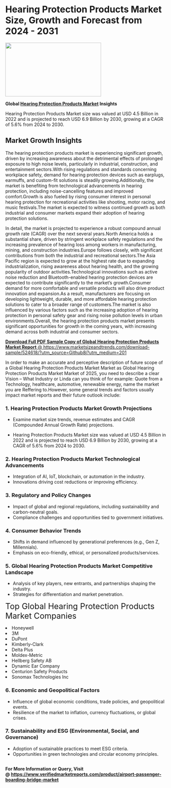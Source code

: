 <H1>Hearing Protection Products Market Size, Growth and Forecast from 2024 - 2031</H1><img class="aligncenter size-medium wp-image-584254" src="https://thirdeyenews.in/wp-content/uploads/2024/09/Global-Market-Research-300x168.jpeg" alt="" width="300" height="168" /><p><strong>Global&nbsp;<a href="https://www.marketsizeandtrends.com/download-sample/524618/?utm_source=Github8j?utm_medium=201">Hearing Protection Products Market</a> Insights</strong></p><p>Hearing Protection Products Market size was valued at USD 4.5 Billion in 2022 and is projected to reach USD 6.9 Billion by 2030, growing at a CAGR of 5.6% from 2024 to 2030.</p><p><h2>Market Growth Insights</h2> <p>The hearing protection products market is experiencing significant growth, driven by increasing awareness about the detrimental effects of prolonged exposure to high noise levels, particularly in industrial, construction, and entertainment sectors.With rising regulations and standards concerning workplace safety, demand for hearing protection devices such as earplugs, earmuffs, and custom-fit solutions is steadily growing.Additionally, the market is benefiting from technological advancements in hearing protection, including noise-cancelling features and improved comfort.Growth is also fueled by rising consumer interest in personal hearing protection for recreational activities like shooting, motor racing, and music festivals.The market is expected to witness continued growth as both industrial and consumer markets expand their adoption of hearing protection solutions.<a href="#" class="download-sample"></a></p> <p>In detail, the market is projected to experience a robust compound annual growth rate (CAGR) over the next several years.North America holds a substantial share, driven by stringent workplace safety regulations and the increasing prevalence of hearing loss among workers in manufacturing, mining, and construction industries.Europe follows closely, with significant contributions from both the industrial and recreational sectors.The Asia Pacific region is expected to grow at the highest rate due to expanding industrialization, rising awareness about hearing health, and the growing popularity of outdoor activities.Technological innovations such as active noise reduction and Bluetooth-enabled hearing protection devices are expected to contribute significantly to the market’s growth.Consumer demand for more comfortable and versatile products will also drive product innovation and expansion.As a result, manufacturers are focusing on developing lightweight, durable, and more affordable hearing protection solutions to cater to a broader range of customers.The market is also influenced by various factors such as the increasing adoption of hearing protection in personal safety gear and rising noise pollution levels in urban environments.Overall, the hearing protection products market presents significant opportunities for growth in the coming years, with increasing demand across both industrial and consumer sectors.<a href="#" class="get-more"></p><p><span class=""><strong>Download Full PDF Sample Copy of Global Hearing Protection Products Market Report</strong> @ <a href="https://www.marketsizeandtrends.com/download-sample/524618/?utm_source=Github8j?utm_medium=201" target="_blank">https://www.marketsizeandtrends.com/download-sample/524618/?utm_source=Github8j?utm_medium=201</a></span></p><p>In order to make an accurate and perceptive description of future scope of a Global&nbsp;Hearing Protection Products Market Market as Global&nbsp;Hearing Protection Products Market Market of 2025, you need to describe a clear Vision &ndash; What Industry or Linda can you think of for example: Quote from a Technology, healthcare, automotive, renewable energy, name the market you are Reffering to.However, some general trends and factors usually impact market reports and their future outlook include:</p><h3>1.&nbsp;<strong>Hearing Protection Products Market Growth Projections</strong></h3><ul><li>Examine market size trends, revenue estimates and CAGR (Compounded Annual Growth Rate) projections.</li><li><p>Hearing Protection Products Market size was valued at USD 4.5 Billion in 2022 and is projected to reach USD 6.9 Billion by 2030, growing at a CAGR of 5.6% from 2024 to 2030.</p></li></ul><h3>2.&nbsp;<strong>Hearing Protection Products Market Technological Advancements</strong></h3><ul><li>Integration of AI, IoT, blockchain, or automation in the industry.</li><li>Innovations driving cost reductions or improving efficiency.</li></ul><h3>3.&nbsp;<strong>Regulatory and Policy Changes</strong></h3><ul><li>Impact of global and regional regulations, including sustainability and carbon-neutral goals.</li><li>Compliance challenges and opportunities tied to government initiatives.</li></ul><h3>4.&nbsp;<strong>Consumer Behavior Trends</strong></h3><ul><li>Shifts in demand influenced by generational preferences (e.g., Gen Z, Millennials).</li><li>Emphasis on eco-friendly, ethical, or personalized products/services.</li></ul><h3>5.&nbsp;<strong>Global Hearing Protection Products Market Competitive Landscape</strong></h3><ul><li>Analysis of key players, new entrants, and partnerships shaping the industry.</li><li>Strategies for differentiation and market penetration.</li></ul><p data-pm-slice="1 1 []"><span style="color: inherit; font-family: inherit; font-size: 25px;">Top Global Hearing Protection Products Market Companies</span></p><div class="" data-test-id=""><p><li>Honeywell</li><li> 3M</li><li> DuPont</li><li> Kimberly-Clark</li><li> Delta Plus</li><li> Moldex-Metric</li><li> Hellberg Safety AB</li><li> Dynamic Ear Company</li><li> Centurion Safety Products</li><li> Sonomax Technologies Inc</li></p></div><h3>6.&nbsp;<strong>Economic and Geopolitical Factors</strong></h3><ul><li>Influence of global economic conditions, trade policies, and geopolitical events.</li><li>Resilience of the market to inflation, currency fluctuations, or global crises.</li></ul><h3>7.&nbsp;<strong>Sustainability and ESG (Environmental, Social, and Governance)</strong></h3><ul><li>Adoption of sustainable practices to meet ESG criteria.</li><li>Opportunities in green technologies and circular economy principles.</li></ul><h2><strong style="font-size: 14px;">For More Information or Query, Visit @&nbsp;</strong><a style="background-color: #ffffff; font-size: 14px;" href="https://www.marketsizeandtrends.com/report/hearing-protection-products-market/" target="_blank">https://www.verifiedmarketreports.com/product/airport-passenger-boarding-bridge-market</a></h2>